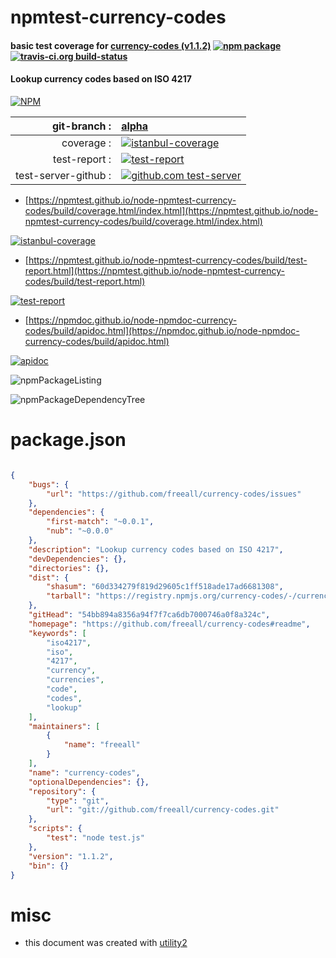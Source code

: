 # npmtest-currency-codes

#### basic test coverage for  [currency-codes (v1.1.2)](https://github.com/freeall/currency-codes#readme)  [![npm package](https://img.shields.io/npm/v/npmtest-currency-codes.svg?style=flat-square)](https://www.npmjs.org/package/npmtest-currency-codes) [![travis-ci.org build-status](https://api.travis-ci.org/npmtest/node-npmtest-currency-codes.svg)](https://travis-ci.org/npmtest/node-npmtest-currency-codes)

#### Lookup currency codes based on ISO 4217

[![NPM](https://nodei.co/npm/currency-codes.png?downloads=true&downloadRank=true&stars=true)](https://www.npmjs.com/package/currency-codes)

| git-branch : | [alpha](https://github.com/npmtest/node-npmtest-currency-codes/tree/alpha)|
|--:|:--|
| coverage : | [![istanbul-coverage](https://npmtest.github.io/node-npmtest-currency-codes/build/coverage.badge.svg)](https://npmtest.github.io/node-npmtest-currency-codes/build/coverage.html/index.html)|
| test-report : | [![test-report](https://npmtest.github.io/node-npmtest-currency-codes/build/test-report.badge.svg)](https://npmtest.github.io/node-npmtest-currency-codes/build/test-report.html)|
| test-server-github : | [![github.com test-server](https://npmtest.github.io/node-npmtest-currency-codes/GitHub-Mark-32px.png)](https://npmtest.github.io/node-npmtest-currency-codes/build/app/index.html) | | build-artifacts : | [![build-artifacts](https://npmtest.github.io/node-npmtest-currency-codes/glyphicons_144_folder_open.png)](https://github.com/npmtest/node-npmtest-currency-codes/tree/gh-pages/build)|

- [https://npmtest.github.io/node-npmtest-currency-codes/build/coverage.html/index.html](https://npmtest.github.io/node-npmtest-currency-codes/build/coverage.html/index.html)

[![istanbul-coverage](https://npmtest.github.io/node-npmtest-currency-codes/build/screenCapture.buildCi.browser.%252Ftmp%252Fbuild%252Fcoverage.lib.html.png)](https://npmtest.github.io/node-npmtest-currency-codes/build/coverage.html/index.html)

- [https://npmtest.github.io/node-npmtest-currency-codes/build/test-report.html](https://npmtest.github.io/node-npmtest-currency-codes/build/test-report.html)

[![test-report](https://npmtest.github.io/node-npmtest-currency-codes/build/screenCapture.buildCi.browser.%252Ftmp%252Fbuild%252Ftest-report.html.png)](https://npmtest.github.io/node-npmtest-currency-codes/build/test-report.html)

- [https://npmdoc.github.io/node-npmdoc-currency-codes/build/apidoc.html](https://npmdoc.github.io/node-npmdoc-currency-codes/build/apidoc.html)

[![apidoc](https://npmdoc.github.io/node-npmdoc-currency-codes/build/screenCapture.buildCi.browser.%252Ftmp%252Fbuild%252Fapidoc.html.png)](https://npmdoc.github.io/node-npmdoc-currency-codes/build/apidoc.html)

![npmPackageListing](https://npmtest.github.io/node-npmtest-currency-codes/build/screenCapture.npmPackageListing.svg)

![npmPackageDependencyTree](https://npmtest.github.io/node-npmtest-currency-codes/build/screenCapture.npmPackageDependencyTree.svg)



# package.json

```json

{
    "bugs": {
        "url": "https://github.com/freeall/currency-codes/issues"
    },
    "dependencies": {
        "first-match": "~0.0.1",
        "nub": "~0.0.0"
    },
    "description": "Lookup currency codes based on ISO 4217",
    "devDependencies": {},
    "directories": {},
    "dist": {
        "shasum": "60d334279f819d29605c1ff518ade17ad6681308",
        "tarball": "https://registry.npmjs.org/currency-codes/-/currency-codes-1.1.2.tgz"
    },
    "gitHead": "54bb894a8356a94f7f7ca6db7000746a0f8a324c",
    "homepage": "https://github.com/freeall/currency-codes#readme",
    "keywords": [
        "iso4217",
        "iso",
        "4217",
        "currency",
        "currencies",
        "code",
        "codes",
        "lookup"
    ],
    "maintainers": [
        {
            "name": "freeall"
        }
    ],
    "name": "currency-codes",
    "optionalDependencies": {},
    "repository": {
        "type": "git",
        "url": "git://github.com/freeall/currency-codes.git"
    },
    "scripts": {
        "test": "node test.js"
    },
    "version": "1.1.2",
    "bin": {}
}
```



# misc
- this document was created with [utility2](https://github.com/kaizhu256/node-utility2)
